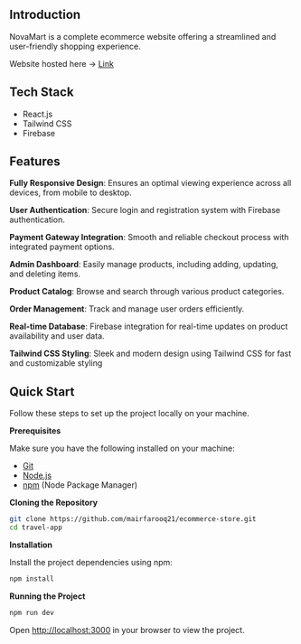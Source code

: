 ## <a name="introduction"> Introduction</a>

NovaMart is a complete ecommerce website offering a streamlined and user-friendly shopping experience.

Website hosted here -> <a href=https://ecom-app-833a8.web.app/>Link</a>

## <a name="tech-stack"> Tech Stack</a>

- React.js
- Tailwind CSS
- Firebase

## <a name="features"> Features</a>

 **Fully Responsive Design**: Ensures an optimal viewing experience across all devices, from mobile to desktop.

 **User Authentication**: Secure login and registration system with Firebase authentication.

 **Payment Gateway Integration**: Smooth and reliable checkout process with integrated payment options.

 **Admin Dashboard**: Easily manage products, including adding, updating, and deleting items.

 **Product Catalog**: Browse and search through various product categories.

**Order Management**: Track and manage user orders efficiently.

**Real-time Database**: Firebase integration for real-time updates on product availability and user data.

**Tailwind CSS Styling**: Sleek and modern design using Tailwind CSS for fast and customizable styling

## <a name="quick-start"> Quick Start</a>

Follow these steps to set up the project locally on your machine.

**Prerequisites**

Make sure you have the following installed on your machine:

- [Git](https://git-scm.com/)
- [Node.js](https://nodejs.org/en)
- [npm](https://www.npmjs.com/) (Node Package Manager)

**Cloning the Repository**

```bash
git clone https://github.com/mairfarooq21/ecommerce-store.git
cd travel-app
```

**Installation**

Install the project dependencies using npm:

```bash
npm install
```

**Running the Project**

```bash
npm run dev
```

Open [http://localhost:3000](http://localhost:3000) in your browser to view the project.
